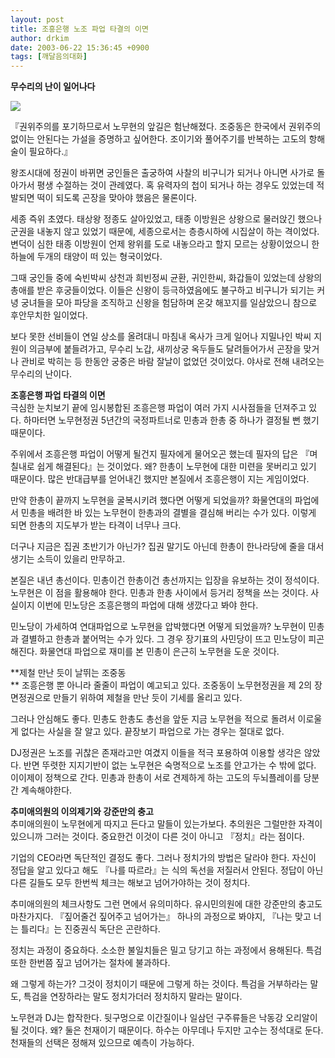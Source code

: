 ```yaml
---
layout: post
title: 조흥은행 노조 파업 타결의 이면
author: drkim
date: 2003-06-22 15:36:45 +0900
tags: [깨달음의대화]
---
```

**무수리의 난이 일어나다**

![](http://drkimz.com/technote/board/private/upimg/1056334119.JPG)

『권위주의를 포기하므로서 노무현의 앞길은 험난해졌다. 조중동은 한국에서 권위주의 없이는 안된다는 가설을 증명하고 싶어한다. 조이기와 풀어주기를 반복하는 고도의 항해술이 필요하다.』

  
왕조시대에 정권이 바뀌면 궁인들은 출궁하여 사찰의 비구니가 되거나 아니면 사가로 돌아가서 평생 수절하는 것이 관례였다. 혹 유력자의 첩이 되거나 하는 경우도 있었는데 적발되면 떡이 되도록 곤장을 맞아야 했음은 물론이다. 

세종 즉위 초였다. 태상왕 정종도 살아있었고, 태종 이방원은 상왕으로 물러앉긴 했으나 군권을 내놓지 않고 있었기 때문에, 세종으로서는 층층시하에 시집살이 하는 격이었다. 변덕이 심한 태종 이방원이 언제 왕위를 도로 내놓으라고 할지 모르는 상황이었으니 한 하늘에 두개의 태양이 떠 있는 형국이었다. 

그때 궁인들 중에 숙빈박씨 상천과 희빈정씨 균환, 귀인한씨, 화갑들이 있었는데 상왕의 총애를 받은 후궁들이었다. 이들은 신왕이 등극하였음에도 불구하고 비구니가 되기는 커녕 궁녀들을 모아 파당을 조직하고 신왕을 험담하며 온갖 해꼬지를 일삼았으니 참으로 후안무치한 일이었다. 

보다 못한 선비들이 연일 상소를 올려대니 마침내 옥사가 크게 일어나 지밀나인 박씨 지원이 의금부에 붙들려가고, 무수리 노갑, 새끼상궁 옥두들도 달려들어가서 곤장을 맞거나 관비로 박히는 등 한동안 궁중은 바람 잘날이 없었던 것이었다. 야사로 전해 내려오는 무수리의 난이다. 

**조흥은행 파업 타결의 이면**  
극심한 눈치보기 끝에 임시봉합된 조흥은행 파업이 여러 가지 시사점들을 던져주고 있다. 하마터면 노무현정권 5년간의 국정파트너로 민총과 한총 중 하나가 결정될 뻔 했기 때문이다. 

주위에서 조흥은행 파업이 어떻게 될건지 필자에게 물어오곤 했는데 필자의 답은 『며칠내로 쉽게 해결된다』는 것이었다. 왜? 한총이 노무현에 대한 미련을 못버리고 있기 때문이다. 많은 반대급부를 얻어내긴 했지만 본질에서 조흥은행이 지는 게임이었다. 

만약 한총이 끝까지 노무현을 굴복시키려 했다면 어떻게 되었을까? 화물연대의 파업에서 민총을 배려한 바 있는 노무현이 한총과의 결별을 결심해 버리는 수가 있다. 이렇게 되면 한총의 지도부가 받는 타격이 너무나 크다. 

더구나 지금은 집권 초반기가 아닌가? 집권 말기도 아닌데 한총이 한나라당에 줄을 대서 생기는 소득이 있을리 만무하고.

본질은 내년 총선이다. 민총이건 한총이건 총선까지는 입장을 유보하는 것이 정석이다. 노무현은 이 점을 활용해야 한다. 민총과 한총 사이에서 등거리 정책을 쓰는 것이다. 사실이지 이번에 민노당은 조흥은행의 파업에 대해 생깠다고 봐야 한다. 

민노당이 가세하여 연대파업으로 노무현을 압박했다면 어떻게 되었을까? 노무현이 민총과 결별하고 한총과 붙어먹는 수가 있다. 그 경우 장기표의 사민당이 뜨고 민노당이 피곤해진다. 화물연대 파업으로 재미를 본 민총이 은근히 노무현을 도운 것이다. 

**제철 만난 듯이 날뛰는 조중동  
** 조흥은행 뿐 아니라 줄줄이 파업이 예고되고 있다. 조중동이 노무현정권을 제 2의 장면정권으로 만들기 위하여 제철을 만난 듯이 기세를 올리고 있다. 

그러나 안심해도 좋다. 민총도 한총도 총선을 앞둔 지금 노무현을 적으로 돌려서 이로울게 없다는 사실을 잘 알고 있다. 끝장보기 파업으로 가는 경우는 절대로 없다. 

DJ정권은 노조를 귀찮은 존재라고만 여겼지 이들을 적극 포용하여 이용할 생각은 않았다. 반면 뚜렷한 지지기반이 없는 노무현은 숙명적으로 노조를 안고가는 수 밖에 없다. 이이제이 정책으로 간다. 민총과 한총이 서로 견제하게 하는 고도의 두뇌플레이를 당분간 계속해야한다.

**추미애의원의 이의제기와 강준만의 충고**  
추미애의원이 노무현에게 따지고 든다고 말들이 있는가보다. 추의원은 그럴만한 자격이 있으니까 그러는 것이다. 중요한건 이것이 다른 것이 아니고 『정치』라는 점이다. 

기업의 CEO라면 독단적인 결정도 좋다. 그러나 정치가의 방법은 달라야 한다. 자신이 정답을 알고 있다고 해도 『나를 따르라』는 식의 독선을 저질러서 안된다. 정답이 아닌 다른 길들도 모두 한번씩 체크는 해보고 넘어가야하는 것이 정치다. 

추미애의원의 체크사항도 그런 면에서 유의미하다. 유시민의원에 대한 강준만의 충고도 마찬가지다. 『짚어줄건 짚어주고 넘어가는』 하나의 과정으로 봐야지, 『나는 맞고 너는 틀리다』는 진중권식 독단은 곤란하다. 

정치는 과정이 중요하다. 소소한 불일치들은 밀고 당기고 하는 과정에서 용해된다. 특검 또한 한번쯤 짚고 넘어가는 절차에 불과하다. 

왜 그렇게 하는가? 그것이 정치이기 때문에 그렇게 하는 것이다. 특검을 거부하라는 말도, 특검을 연장하라는 말도 정치가더러 정치하지 말라는 말이다. 

노무현과 DJ는 합작한다. 뒷구멍으로 이간질이나 일삼던 구주류들은 낙동강 오리알이 될 것이다. 왜? 둘은 천재이기 때문이다. 하수는 아무데나 두지만 고수는 정석대로 둔다. 천재들의 선택은 정해져 있으므로 예측이 가능하다.